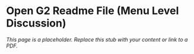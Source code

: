#    Open G2 Readme File (Menu Level Discussion)

_This page is a placeholder. Replace this stub with your content or link to a PDF._

